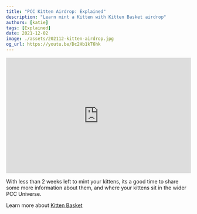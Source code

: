 ```yaml
---
title: "PCC Kitten Airdrop: Explained"
description: "Learn mint a Kitten with Kitten Basket airdrop"
authors: [katie]
tags: [Explained]
date: 2021-12-02
image: ./assets/202112-kitten-airdrop.jpg
og_url: https://youtu.be/Dc2Hb1kT6hk
---
```


<iframe width="100%" height="315" src="https://www.youtube.com/embed/Dc2Hb1kT6hk" title="YouTube video player" frameborder="0" allow="accelerometer; autoplay; clipboard-write; encrypted-media; gyroscope; picture-in-picture" allowFullScreen></iframe>

<!--truncate-->

With less than 2 weeks left to mint your kittens, its a good time to share some more information about them, and where your kittens sit in the wider PCC Universe. 

Learn more about [Kitten Basket](/collections/kittyvalut-purrks/kitten-basket)